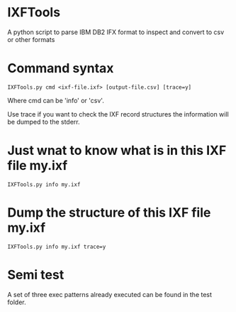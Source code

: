 # IXFTools
A python script to parse IBM DB2 IFX format to inspect and convert to csv or other formats

# Command syntax

```
IXFTools.py cmd <ixf-file.ixf> [output-file.csv] [trace=y]
```

Where cmd can be 'info' or 'csv'.

Use trace if you want to check the IXF record structures the information will be dumped to the stderr.

# Just wnat to know what is in this IXF file my.ixf

```
IXFTools.py info my.ixf
```

# Dump the structure of this IXF file my.ixf

```
IXFTools.py info my.ixf trace=y
```

# Semi test

A set of three exec patterns already executed can be found in the test folder.